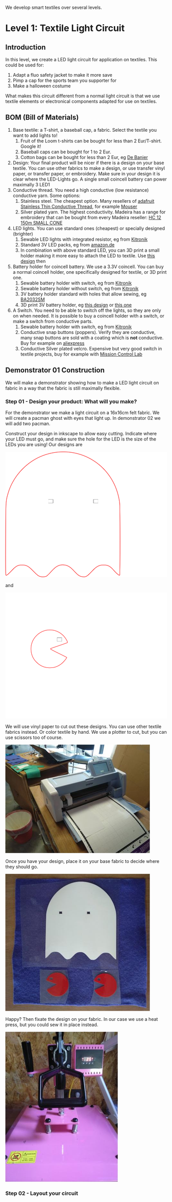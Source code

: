 We develop smart textiles over several levels.

# Level 1: Textile Light Circuit

## Introduction

In this level, we create a LED light circuit for application on textiles. This could be used for:

1. Adapt a fluo safety jacket to make it more save
2. Pimp a cap for the sports team you supporter for 
3. Make a halloween costume

What makes this circuit different from a normal light circuit is that we use textile elements or electronical components 
adapted for use on textiles.

## BOM (Bill of Materials)

1. Base textile: a T-shirt, a baseball cap, a fabric. Select the textile you want to add lights to!
    1. Fruit of the Loom t-shirts can be bought for less than 2 Eur/T-shirt. Google it!
    2. Baseball caps can be bought for 1 to 2 Eur. 
    3. Cotton bags can be bought for less than 2 Eur, eg [De Banier](https://www.debanier.be/katoenen-zak-38-x-42-cm-met-lang-schouderlint-ecru.html)
2. Design: Your final product will be nicer if there is a design on your base textile. You can use other fabrics to make
a design, or use transfer vinyl paper, or transfer paper, or embroidery. Make sure in your design it is clear where the LED-Lights
go. A single small coincell battery can power maximally 3 LED1
3. Conductive thread. You need a high conductive (low resistance) conductive yarn. Some options:
    1. Stainless steel. The cheapest option. Many resellers of [adafruit Stainless Thin Conductive Thread](https://www.adafruit.com/product/640), for example [Mouser](https://www.mouser.be/ProductDetail/Adafruit/603?qs=sGAEpiMZZMu%252BmKbOcEVhFQfi8wYXkauJFoZL2xpCq%252BVRONBlSbRF3w%3D%3D)
    2. Silver plated yarn. The highest conductivity. Madeira has a range for embroidery that can be bought from every Madeira reseller: [HC 12 150m SMALL CONE](https://shop.madeira.co.uk/hc-12-150m-sample-(high-conductive)_hc12-smp-xxx-xxx.htm)
4. LED lights. You can use standard ones (cheapest) or specially designed (brighter)
    1. Sewable LED lights with integrated resistor, eg from [Kitronik](https://www.kitronik.co.uk/2746-electro-fashion-sewable-5mm-led-holder-pack-of-10.html)
    2. Standard 3V LED packs, eg from [amazon.de](https://www.amazon.de/APTWONZ-2-poligen-Diffuse-Leuchtdioden-Elektronikkomponenten/dp/B06X3VT6TD)
    3. In combination with above standard LED, you can 3D print a small holder making it more easy to attach the LED to textile. Use [this design](https://www.thingiverse.com/thing:265121) then
5. Battery holder for coincell battery. We use a 3.3V coincell. You can buy a normal coincell holder, one specifically designed for textile, or 3D print one.
    1. Sewable battery holder with switch, eg from [Kitronik](https://www.kitronik.co.uk/2711-electro-fashion-switched-coin-cell-holder.html)
    2. Sewable battery holder without switch, eg from [Kitronik](https://www.kitronik.co.uk/2701-sewable-coin-cell-holder.html)
    3. 3V battery holder standard with holes that allow sewing, eg [BA2032SM](https://www.enrgtech.co.uk/buy/product/ET14129119/BA2032SM)
    4. 3D print 3V battery holder, eg [this design](https://www.thingiverse.com/thing:265116) or [this one](https://www.thingiverse.com/thing:250503)
6. A Switch. You need to be able to switch off the lights, so they are only on when needed. It is possible to buy a coincell
holder with a switch, or make a switch from conductive parts.
    1. Sewable battery holder with switch, eg from [Kitronik](https://www.kitronik.co.uk/2711-electro-fashion-switched-coin-cell-holder.html)
    2. Conductive snap buttons (poppers). Verify they are conductive, many snap buttons are sold with a coating which is **not** conductive. Buy for example on [aliexpress](https://nl.aliexpress.com/item/32803692281.html?spm=a2g0z.search0104.3.9.651b8b77wqucHb&ws_ab_test=searchweb0_0,searchweb201602_10_10065_10068_319_317_10696_10084_)
    3. Conductive Silver plated velcro. Expensive but very good switch in textile projects, buy for example with [Mission Control Lab](https://missioncontrollab.com/products/space-hook)

## Demonstrator 01 Construction

We will make a demonstrator showing how to make a LED light circuit on fabric in a way that the fabric is still maximally flexible. 

### Step 01 - Design your product: What will you make?
For the demonstrator we make a light circuit on a 16x16cm felt fabric. We will create a pacman ghost with eyes that light up. In demonstrator 02 we will add two pacman. 

Construct your design in inkscape to allow easy cutting. Indicate where your LED must go, and make sure the hole for the LED is the size of the LEDs you are using! Our designs are

![ghost packman](pacman_objects_01b.svg) 

and 

![packman](pacman_objects_02b.svg)

We will use vinyl paper to cut out these designs. You can use other textile fabrics instead. Or color textile by hand. We use a plotter to cut, but you can use scissors too of course.

![Plotter](L01_step02.jpg)

Once you have your design, place it on your base fabric to decide where they should go. 

![Design](L01_step03.jpg)

Happy? Then fixate the design on your fabric. In our case we use a heat press, but you could sew it in place instead.

![Heat Press](L01_step04.jpg)

### Step 02 - Layout your circuit

